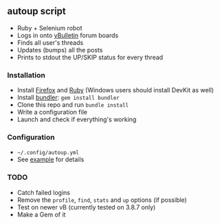 ## autoup script
* Ruby + Selenium robot
* Logs in onto [vBulletin](http://www.vbulletin.com) forum boards
* Finds all user's threads
* Updates (bumps) all the posts
* Prints to stdout the UP/SKIP status for every thread

### Installation
* Install [Firefox](http://www.mozilla.org/ru/firefox/new/) and
  [Ruby](https://www.ruby-lang.org/en/installation/) (Windows users should install DevKit as well)
* Install [bundler](http://bundler.io): `gem install bundler`
* Clone this repo and run `bundle install`
* Write a configuration file
* Launch and check if everything's working

### Configuration
* `~/.config/autoup.yml`
* See [example](autoup.yml) for details

### TODO
* Catch failed logins
* Remove the `profile`, `find`, `stats` and `up` options (if possible)
* Test on newer vB (currently tested on 3.8.7 only)
* Make a Gem of it
